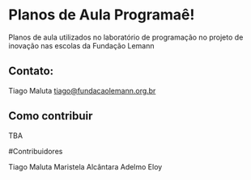 # Planos de Aula Programaê!

Planos de aula utilizados no laboratório de programação no projeto de inovação nas escolas da Fundação Lemann


## Contato:

Tiago Maluta <tiago@fundacaolemann.org.br>

## Como contribuir

TBA


#Contribuidores

Tiago Maluta
Maristela Alcântara
Adelmo Eloy



